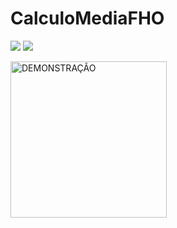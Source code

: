 # CalculoMediaFHO

<a href="https://github.com/CassioJhones"><img src="https://img.shields.io/github/followers/CassioJhones?label=follow%20me&style=social"></a> <a href="#"><img src="https://img.shields.io/badge/.NET-2023-red"></a>

<img src="https://github.com/CassioJhones/CalculoMediaFHO/assets/56178855/f7bb1dbb-0f79-431e-bd90-4a05caba9db2" width="250px" alt="DEMONSTRAÇÃO">
